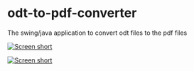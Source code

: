 odt-to-pdf-converter
====================

The swing/java application to convert odt files to the pdf files

[![Screen short](https://raw.github.com/javadev/odt-to-pdf-converter/master/odttopdfapp.png)](https://github.com/javadev/odt-to-pdf-converter)

[![Screen short](https://raw.github.com/javadev/odt-to-pdf-converter/master/odttopdf.png)](https://github.com/javadev/odt-to-pdf-converter)
